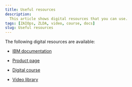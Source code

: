 ```yaml
---
title: Useful resources
description:
  This article shows digital resources that you can use.
tags: [ZAIOps, ZLDA, video, course, docs]
slug: Useful resources
---
```


The following digital resources are available:




- [IBM documentation](https://www.ibm.com/docs/en/z-logdata-analytics/5.1.0)

- [Product page](https://www.ibm.com/products/z-log-and-data-analytics)

- [Digital course](https://learn.ibm.com/course/view.php?id=12017)

- [Video library](https://www.ibm.com/links?url=https%3A%2F%2Fzaiops.github.io%2Fzlda%2F)
